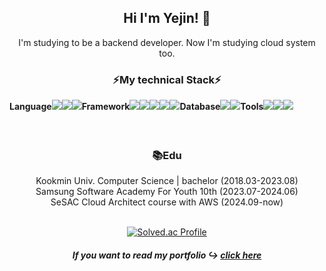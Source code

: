 <div align="center">
  
## Hi I'm Yejin! 🐥
I'm studying to be a backend developer.
Now I'm studying cloud system too.

### ⚡My technical Stack⚡
<div style="display:flex; flex-direction:row;">
<h4 style="margin-top: 2px; margin-bottom: 2px;">Language</h4>
<img src="https://img.shields.io/badge/python-3776AB?style=flat-square&logo=python&logoColor=white"> 
<img src="https://img.shields.io/badge/JAVA-007396?style=flat-square&logo=OpenJDK&logoColor=white">
<img src="https://img.shields.io/badge/c++-00599C?style=flat-square&logo=cplusplus&logoColor=white"> 
<h4 style="margin-top: 2px; margin-bottom: 2px;">Framework</h4>
<img src="https://img.shields.io/badge/spring-6DB33F?style=flat-square&logo=spring&logoColor=white">
<img src="https://img.shields.io/badge/fastapi-009688?style=flat-square&logo=fastapi&logoColor=white">
<img src="https://img.shields.io/badge/flutter-02569B?style=flat-square&logo=flutter&logoColor=white"> 
<img src="https://img.shields.io/badge/django-092E20?style=flat-square&logo=django&logoColor=white"> 
<img src="https://img.shields.io/badge/vue.js-4FC08D?style=flat-square&logo=vuedotjs&logoColor=white"> 
<h4 style="margin-top: 2px; margin-bottom: 2px;">Database</h4>
<img src="https://img.shields.io/badge/MySQL-4479A1?style=flat-square&logo=MySQL&logoColor=white">
<img src="https://img.shields.io/badge/MongoDB-47A248?style=flat-square&logo=MongoDB&logoColor=white">
<h4 style="margin-top: 2px; margin-bottom: 2px;">Tools</h4>
<img src="https://img.shields.io/badge/git-F05032?style=flat-square&logo=git&logoColor=white">
<img src="https://img.shields.io/badge/Jira-0052CC?style=flat-square&logo=jirasoftware&logoColor=white">
<img src="https://img.shields.io/badge/notion-000000?style=flat-square&logo=notion&logoColor=white">
</div>

<br>
<br>
  
### 📚Edu
Kookmin Univ. Computer Science | bachelor (2018.03-2023.08)
<br>
Samsung Software Academy For Youth 10th (2023.07-2024.06)
<br>
SeSAC Cloud Architect course with AWS (2024.09-now)
<br>
<br>

[![Solved.ac Profile](http://mazassumnida.wtf/api/v2/generate_badge?boj=im_agination)](https://solved.ac/im_agination/)



##### If you want to read my portfolio ↪️ [click here](https://chlonia.notion.site/Yejin-1278b034231880788090f307f0446e36)
<!--
Here are some ideas to get you started:

- 🔭 I’m currently working on ...
- 🌱 I’m currently learning ...
- 👯 I’m looking to collaborate on ...
- 🤔 I’m looking for help with ...
- 💬 Ask me about ...
- 📫 How to reach me: ...
- 😄 Pronouns: ...
- ⚡ Fun fact: ...
-->
